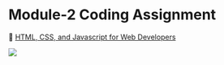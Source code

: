 

# Module-2 Coding Assignment

🔶 <a href="https://www.coursera.org/learn/html-css-javascript-for-web-developers">HTML, CSS, and Javascript for Web Developers</a>

<img src="https://github.com/DebjitDatta01/HTML-CSS-and-Javascript-for-Web-Developers/blob/947d2a2c07c9a582eae5e070a2655d7f1362a828/Module2/Module%202.png">



